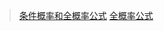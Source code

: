 > [条件概率和全概率公式](https://blog.csdn.net/weixin_63009369/article/details/127465269?spm=1001.2101.3001.6661.1&utm_medium=distribute.pc_relevant_t0.none-task-blog-2%7Edefault%7ECTRLIST%7ERate-1-127465269-blog-121093630.pc_relevant_landingrelevant&depth_1-utm_source=distribute.pc_relevant_t0.none-task-blog-2%7Edefault%7ECTRLIST%7ERate-1-127465269-blog-121093630.pc_relevant_landingrelevant&utm_relevant_index=1)
> [全概率公式](https://blog.csdn.net/qq_40710190/article/details/121093630)

